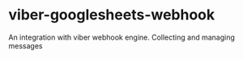 # viber-googlesheets-webhook
An integration with viber webhook engine. Collecting and managing messages
